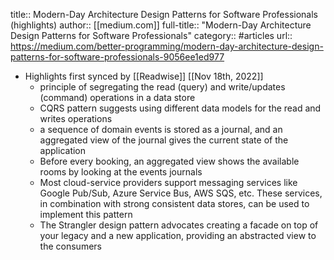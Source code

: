 title:: Modern-Day Architecture Design Patterns for Software Professionals (highlights)
author:: [[medium.com]]
full-title:: "Modern-Day Architecture Design Patterns for Software Professionals"
category:: #articles
url:: https://medium.com/better-programming/modern-day-architecture-design-patterns-for-software-professionals-9056ee1ed977

- Highlights first synced by [[Readwise]] [[Nov 18th, 2022]]
	- principle of segregating the read (query) and write/updates (command) operations in a data store
	- CQRS pattern suggests using different data models for the read and writes operations
	- a sequence of domain events is stored as a journal, and an aggregated view of the journal gives the current state of the application
	- Before every booking, an aggregated view shows the available rooms by looking at the events journals
	- Most cloud-service providers support messaging services like Google Pub/Sub, Azure Service Bus, AWS SQS, etc. These services, in combination with strong consistent data stores, can be used to implement this pattern
	- The Strangler design pattern advocates creating a facade on top of your legacy and a new application, providing an abstracted view to the consumers